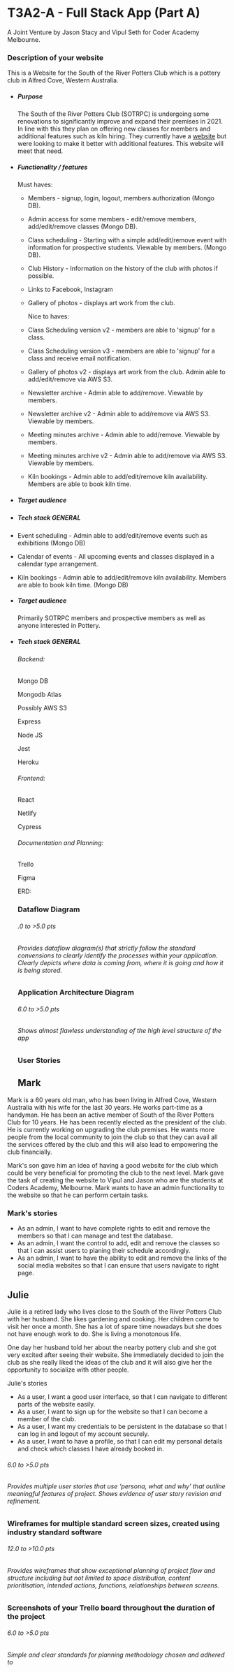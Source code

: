 # T3A2-A - Full Stack App (Part A)

A Joint Venture by Jason Stacy and Vipul Seth for Coder Academy Melbourne.

### Description of your website

This is a Website for the South of the River Potters Club which is a pottery club in Alfred Cove, Western Australia.

- ##### Purpose

  The South of the River Potters Club (SOTRPC) is undergoing some renovations to significantly improve and expand their premises in 2021. In line with this they plan on offering new classes for members and additional features such as kiln hiring. They currently have a [website](http://members.iinet.net.au/~atwelart/SORPC/index.html) but were looking to make it better with additional features. This website will meet that need.

- ##### Functionality / features

  Must haves:

  - Members - signup, login, logout, members authorization (Mongo DB).

  - Admin access for some members - edit/remove members, add/edit/remove classes (Mongo DB).

  - Class scheduling - Starting with a simple add/edit/remove event with information for prospective students. Viewable by members. (Mongo DB).

  - Club History - Information on the history of the club with photos if possible.

  - Links to Facebook, Instagram

  - Gallery of photos - displays art work from the club.

    Nice to haves:

  - Class Scheduling version v2 - members are able to 'signup' for a class.

  - Class Scheduling version v3 - members are able to 'signup' for a class and receive email notification.

  - Gallery of photos v2 - displays art work from the club. Admin able to add/edit/remove via AWS S3.

  - Newsletter archive - Admin able to add/remove. Viewable by members.

  - Newsletter archive v2 - Admin able to add/remove via AWS S3. Viewable by members.

  - Meeting minutes archive - Admin able to add/remove. Viewable by members.

  - Meeting minutes archive v2 - Admin able to add/remove via AWS S3. Viewable by members.

  - Kiln bookings - Admin able to add/edit/remove kiln availability. Members are able to book kiln time.

- ##### Target audience

- ##### Tech stack GENERAL
- Event scheduling - Admin able to add/edit/remove events such as exhibitions (Mongo DB)
  
- Calendar of events - All upcoming events and classes displayed in a calendar type arrangement.
  
- Kiln bookings -  Admin able to add/edit/remove kiln availability. Members are able to book kiln time. (Mongo DB)
    
  
- ##### Target audience

  Primarily SOTRPC members and prospective members as well as anyone interested in Pottery. 

- ##### Tech stack 	GENERAL

  ###### Backend:

  Mongo DB

  Mongodb Atlas

  Possibly AWS S3

  Express

  Node JS

  Jest

  Heroku

  ###### Frontend:

  React

  Netlify

  Cypress

  ###### Documentation and Planning:

  Trello

  Figma

  ERD: 


  ### Dataflow Diagram

  ###### .0 to >5.0 pts

  ###### Provides dataflow diagram(s) that strictly follow the standard convensions to clearly identify the processes within your application. Clearly depicts where data is coming from, where it is going and how it is being stored.

  ### Application Architecture Diagram

  ###### 6.0 to >5.0 pts

  ###### Shows almost flawless understanding of the high level structure of the app

  ### User Stories

  ## Mark

Mark is a 60 years old man, who has been living in Alfred Cove, Western Australia with his wife for the last 30 years. He works part-time as a handyman. He has been an active member of South of the River Potters Club for 10 years. He has been recently elected as the president of the club. He is currently working on upgrading the club premises. He wants more people from the local community to join the club so that they can avail all the services offered by the club and this will also lead to empowering the club financially.

Mark's son gave him an idea of having a good website for the club which could be very beneficial for promoting the club to the next level. Mark gave the task of creating the website to Vipul and Jason who are the students at Coders Academy, Melbourne. Mark wants to have an admin functionality to the website so that he can perform certain tasks.

### Mark's stories

- As an admin, I want to have complete rights to edit and remove the members so that I can manage and test the database.
- As an admin, I want the control to add, edit and remove the classes so that I can assist users to planing their schedule accordingly.
- As an admin, I want to have the ability to edit and remove the links of the social media websites so that I can ensure that users navigate to right page.

## Julie

Julie is a retired lady who lives close to the South of the River Potters Club with her husband. She likes gardening and cooking. Her children come to visit her once a month. She has a lot of spare time nowadays but she does not have enough work to do. She is living a monotonous life.

One day her husband told her about the nearby pottery club and she got very excited after seeing their website. She immediately decided to join the club as she really liked the ideas of the club and it will also give her the opportunity to socialize with other people.

Julie's stories

- As a user, I want a good user interface, so that I can navigate to different parts of the website easily.
- As a user, I want to sign up for the website so that I can become a member of the club.
- As a user, I want my credentials to be persistent in the database so that I can log in and logout of my account securely.
- As a user, I want to have a profile, so that I can edit my personal details and check which classes I have already booked in.

###### 6.0 to >5.0 pts

###### Provides multiple user stories that use ‘persona, what and why’ that outline meaningful features of project. Shows evidence of user story revision and refinement.

### Wireframes for multiple standard screen sizes, created using industry standard software

###### 12.0 to >10.0 pts

###### Provides wireframes that show exceptional planning of project flow and structure including but not limited to space distribution, content prioritisation, intended actions, functions, relationships between screens.

### Screenshots of your Trello board throughout the duration of the project

###### 6.0 to >5.0 pts

###### Simple and clear standards for planning methodology chosen and adhered to
